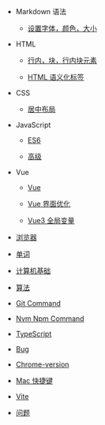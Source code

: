 - Markdown 语法

  - [设置字体，颜色，大小](Mk_SYNTAX/index.md)

- HTML

  - [行内，块，行内块元素](HTML/test1.md)

  - [HTML 语义化标签](HTML/test2.md)

- CSS

  - [居中布局](CSS/center.md)
  <!-- - [公众平台](CONTACT.md) -->

- JavaScript

  - [ES6](JS/index.md)

  - [高级](JS/高级.md)

- Vue

  - [Vue](Vue/test2.md)

  - [Vue 界面优化](Vue/jiemian.md)

  - [Vue3 全局变量](Vue/vue3全局变量.md)

- [浏览器](浏览器/index.md)

- [单词](Word/index.md)

- [计算机基础](ComputerBase/index.md)

- [算法](Algorithm/index.md)

- [Git Command](Git/index.md)

- [Nvm Npm Command](Nvm/index.md)

- [TypeScript](TypeScript/index.md)

- [Bug](Bug/index.md)

- [Chrome-version](Chrome/index.md)

- [Mac 快捷键](Mac/index.md)

- [Vite](Vite/index.md)

- [问题](Question/index.md)

<!-- "unplugin-auto-import": "^0.17.5", -->
<!-- - Gradle
  - [Deploy](deploy.md)
- 其他小工具

  - [JWT](jwt/README.md)

- [Awesome docsify](awesome.md)
- [Changelog](changelog.md) -->

